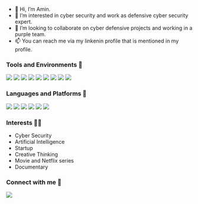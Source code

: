 - 👋 Hi, I’m Amin.
- 🌱 I’m interested in cyber security and work as defensive cyber security expert.
- 👀 I’m looking to collaborate on cyber defensive projects and working in a purple team.
- 📫 You can reach me via my linkenin profile that is mentioned in my profile.

### Tools and Environments 🔧
<p>
<img src="https://img.shields.io/badge/OS-Windows-organge?logo=Windows">
<img src="https://img.shields.io/badge/OS-Linux-organge?logo=Linux">
<img src="https://img.shields.io/badge/OS-Chrome-organge?logo=Chrome">
<img src="https://img.shields.io/badge/Editor-VSCode-green?logo=Visual%20Studio%20Code">
<img src="https://img.shields.io/badge/Cloud-Azure-green?logo=Microsoft%20Azure">
<img src="https://img.shields.io/badge/Library-scikit-red">
<img src="https://img.shields.io/badge/Editor-Pycharm-red?logo=Pycharm">
<img src="https://img.shields.io/badge/Library-Tensorflow-red?logo=Tensorflow">
<img src="https://img.shields.io/badge/Tool-Caldera-purple?logo=protools">
</a>
</p>

### Languages and Platforms 🦄
<code><img src="https://img.icons8.com/external-tal-revivo-shadow-tal-revivo/48/000000/external-python-an-interpreted-high-level-general-purpose-programming-language-logo-shadow-tal-revivo.png"/></code>
<code><img src="https://img.icons8.com/ios/50/000000/django.png"/></code>
<code><img src="https://img.icons8.com/ios-filled/50/000000/html.png"/></code>
<code><img src="https://img.icons8.com/external-tal-revivo-shadow-tal-revivo/48/000000/external-javascript-is-a-high-level-interpreted-programming-language-logo-shadow-tal-revivo.png"/></code>
<code><img src="https://img.icons8.com/color-glass/48/000000/css.png"/></code>
<code><img src="https://img.icons8.com/color/48/000000/pycharm.png"/></code>




### Interests 👨‍💻
- Cyber Security
- Artificial Intelligence
- Startup
- Creative Thinking
- Movie and Netflix series
- Documentary

### Connect with me 👨‍
<p>
<a href="https://www.linkedin.com/in/amin-sardeh-moghadam/">
<img src="https://img.shields.io/badge/LinkedIn-SardehMoghadam-blue?logo=LinkedIn">
</a>
</p>  
  
<!---
sardehmoghadam/sardehmoghadam is a ✨ special ✨ repository because its `README.md` (this file) appears on your GitHub profile.
You can click the Preview link to take a look at your changes.
--->
